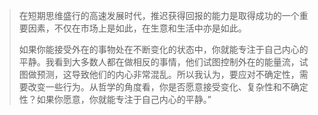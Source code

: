 > 在短期思维盛行的高速发展时代，推迟获得回报的能力是取得成功的一个重要因素，不仅在市场上是如此，在生意和生活中亦是如此。
>
> 如果你能接受外在的事物处在不断变化的状态中，你就能专注于自己内心的平静。我看到大多数人都在做相反的事情，他们试图控制外在的能量流，试图做预测，这导致他们的内心非常混乱。所以我认为，要应对不确定性，需要改变一些行为。从哲学的角度看，你是否愿意接受变化、复杂性和不确定性？如果你愿意，你就能专注于自己内心的平静。”

